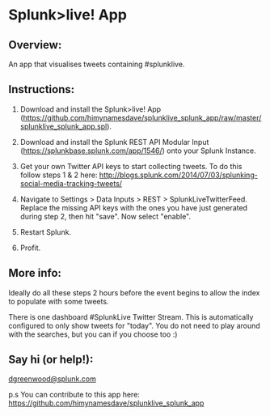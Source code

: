 Splunk>live! App
===

Overview:
---

An app that visualises tweets containing #splunklive.

Instructions:
---

1. Download and install the Splunk>live! App (https://github.com/himynamesdave/splunklive_splunk_app/raw/master/splunklive_splunk_app.spl).

2. Download and install the Splunk REST API Modular Input (https://splunkbase.splunk.com/app/1546/) onto your Splunk Instance.

3. Get your own Twitter API keys to start collecting tweets. To do this follow steps 1 & 2 here: http://blogs.splunk.com/2014/07/03/splunking-social-media-tracking-tweets/

4. Navigate to Settings > Data Inputs > REST > SplunkLiveTwitterFeed. Replace the missing API keys with the ones you have just generated during step 2, then hit "save". Now select "enable".

5. Restart Splunk.

6. Profit.

More info:
---

Ideally do all these steps 2 hours before the event begins to allow the index to populate with some tweets.

There is one dashboard #SplunkLive Twitter Stream. This is automatically configured to only show tweets for "today". You do not need to play around with the searches, but you can if you choose too :)

Say hi (or help!):
---

dgreenwood@splunk.com

p.s You can contribute to this app here: https://github.com/himynamesdave/splunklive_splunk_app

